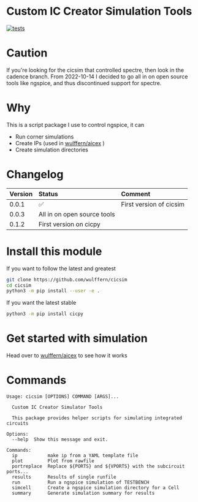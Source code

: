 
# Custom IC Creator Simulation Tools


[![tests](https://github.com/wulffern/cicsim/actions/workflows/main.yml/badge.svg)](https://github.com/wulffern/cicsim/actions/workflows/main.yml)

# Caution
If you're looking for the cicsim that controlled spectre, then look in the
cadence branch. From 2022-10-14 I decided to go all in on open source tools like
ngspice, and thus discontinued support for spectre.

# Why
This is a script package I use to control ngspice, it can
- Run corner simulations
- Create IPs (used in  [wulffern/aicex](https://github.com/wulffern/aicex) )
- Create simulation directories

# Changelog

| Version | Status                      | Comment                 |
|:--------|:----------------------------|:------------------------|
| 0.0.1   | :white_check_mark:          | First version of cicsim |
| 0.0.3   | All in on open source tools |                         |
| 0.1.2   | First version on cicpy      |                         |

# Install this module
If you want to follow the latest and greatest
``` sh
git clone https://github.com/wulffern/cicsim
cd cicsim
python3 -m pip install --user -e . 
```

If you want the latest stable

``` bash
python3 -m pip install cicpy
```

# Get started with simulation
Head over to [wulffern/aicex](https://github.com/wulffern/aicex) to see how it works

# Commands

``` 
Usage: cicsim [OPTIONS] COMMAND [ARGS]...

  Custom IC Creator Simulator Tools

  This package provides helper scripts for simulating integrated circuits

Options:
  --help  Show this message and exit.

Commands:
  ip           make ip from a YAML template file
  plot         Plot from rawfile
  portreplace  Replace ${PORTS} and ${VPORTS} with the subcircuit ports...
  results      Results of single runfile
  run          Run a ngspice simulation of TESTBENCH
  simcell      Create a ngspice simulation directory for a Cell
  summary      Generate simulation summary for results
```
